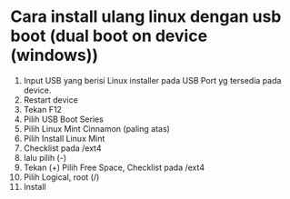 # Cara install ulang linux dengan usb boot (dual boot on device (windows))

1. Input USB yang berisi Linux installer pada USB Port yg tersedia pada device.
2. Restart device
3. Tekan F12
4. Pilih USB Boot Series
5. Pilih Linux Mint Cinnamon (paling atas)
6. Pilih Install Linux Mint
7. Checklist pada /ext4
8. lalu pilih (-)
9. Tekan (+) Pilih Free Space, Checklist pada /ext4
10. Pilih Logical, root (/)
11. Install